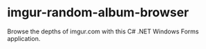 imgur-random-album-browser
==========================

Browse the depths of imgur.com with this C# .NET Windows Forms application.
